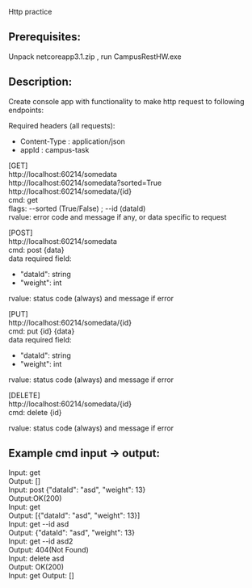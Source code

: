 Http practice

## Prerequisites:
Unpack netcoreapp3.1.zip , run CampusRestHW.exe

## Description:
Create console app with functionality to make http request to following endpoints:

Required headers (all requests):
 - Content-Type : application/json
 - appId : campus-task

[GET]  
http://localhost:60214/somedata  
http://localhost:60214/somedata?sorted=True  
http://localhost:60214/somedata/{id}  
cmd: get  
flags: --sorted (True/False) ; --id (dataId)  
rvalue: error code and message if any, or data specific to request  

[POST]  
http://localhost:60214/somedata  
cmd: post {data}  
data required field:  
 - "dataId": string  
 - "weight": int  

rvalue: status code (always) and message if error  
  
[PUT]  
http://localhost:60214/somedata/{id}  
cmd: put {id} {data}  
data required field:  
 - "dataId": string  
 - "weight": int  

rvalue: status code (always) and message if error  


[DELETE]  
http://localhost:60214/somedata/{id}  
cmd: delete {id}  

rvalue: status code (always) and message if error  

## Example cmd input -> output: 
Input: get  
Output: []  
Input: post {"dataId": "asd", "weight": 13}  
Output:OK(200)  
Input: get  
Output: [{"dataId": "asd", "weight": 13}]  
Input: get --id asd  
Output: {"dataId": "asd", "weight": 13}   
Input: get --id asd2  
Output: 404(Not Found)  
Input: delete asd  
Output: OK(200)  
Input: get
Output: []
